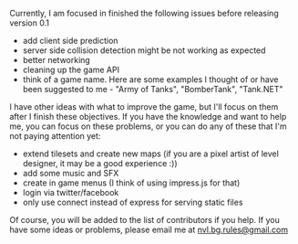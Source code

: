 Currently, I am focused in finished the following issues before releasing version 0.1

- add client side prediction
- server side collision detection might be not working as expected
- better networking
- cleaning up the game API
- think of a game name. Here are some examples I thought of or have been suggested to me - "Army of Tanks", "BomberTank", "Tank.NET"

I have other ideas with what to improve the game, but I'll focus on them after I finish these objectives. If you have the knowledge and want to help me, you can focus on these problems, or you can do any of these that I'm not paying attention yet:

- extend tilesets and create new maps (if you are a pixel artist of level designer, it may be a good experience :))
- add some music and SFX
- create in game menus (I think of using impress.js for that)
- login via twitter/facebook
- only use connect instead of express for serving static files

Of course, you will be added to the list of contributors if you help. If you have some ideas or problems, please email me at nvl.bg.rules@gmail.com